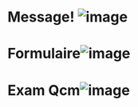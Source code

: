 # Message! ![image](https://user-images.githubusercontent.com/116294519/204847590-90c51e96-c9b5-4997-843e-01d1113ca988.png)
# Formulaire![image](https://user-images.githubusercontent.com/116294519/204633473-dcb2ca13-3059-4103-b279-3667d8dab343.png)
# Exam Qcm![image](https://user-images.githubusercontent.com/116294519/204358389-05e41f4e-5a62-4322-90e6-ef57e63a2658.png)
